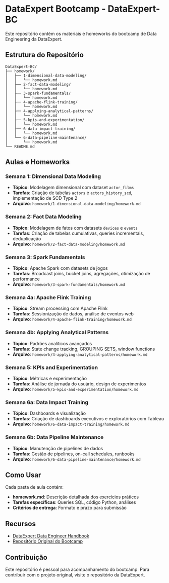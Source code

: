 # DataExpert Bootcamp - DataExpert-BC

Este repositório contém os materiais e homeworks do bootcamp de Data Engineering da DataExpert.

## Estrutura do Repositório

```
DataExpert-BC/
├── homework/
│   ├── 1-dimensional-data-modeling/
│   │   └── homework.md
│   ├── 2-fact-data-modeling/
│   │   └── homework.md
│   ├── 3-spark-fundamentals/
│   │   └── homework.md
│   ├── 4-apache-flink-training/
│   │   └── homework.md
│   ├── 4-applying-analytical-patterns/
│   │   └── homework.md
│   ├── 5-kpis-and-experimentation/
│   │   └── homework.md
│   ├── 6-data-impact-training/
│   │   └── homework.md
│   └── 6-data-pipeline-maintenance/
│       └── homework.md
└── README.md
```

## Aulas e Homeworks

### Semana 1: Dimensional Data Modeling
- **Tópico**: Modelagem dimensional com dataset `actor_films`
- **Tarefas**: Criação de tabelas `actors` e `actors_history_scd`, implementação de SCD Type 2
- **Arquivo**: `homework/1-dimensional-data-modeling/homework.md`

### Semana 2: Fact Data Modeling
- **Tópico**: Modelagem de fatos com datasets `devices` e `events`
- **Tarefas**: Criação de tabelas cumulativas, queries incrementais, deduplicação
- **Arquivo**: `homework/2-fact-data-modeling/homework.md`

### Semana 3: Spark Fundamentals
- **Tópico**: Apache Spark com datasets de jogos
- **Tarefas**: Broadcast joins, bucket joins, agregações, otimização de performance
- **Arquivo**: `homework/3-spark-fundamentals/homework.md`

### Semana 4a: Apache Flink Training
- **Tópico**: Stream processing com Apache Flink
- **Tarefas**: Sessionização de dados, análise de eventos web
- **Arquivo**: `homework/4-apache-flink-training/homework.md`

### Semana 4b: Applying Analytical Patterns
- **Tópico**: Padrões analíticos avançados
- **Tarefas**: State change tracking, GROUPING SETS, window functions
- **Arquivo**: `homework/4-applying-analytical-patterns/homework.md`

### Semana 5: KPIs and Experimentation
- **Tópico**: Métricas e experimentação
- **Tarefas**: Análise de jornada do usuário, design de experimentos
- **Arquivo**: `homework/5-kpis-and-experimentation/homework.md`

### Semana 6a: Data Impact Training
- **Tópico**: Dashboards e visualização
- **Tarefas**: Criação de dashboards executivos e exploratórios com Tableau
- **Arquivo**: `homework/6-data-impact-training/homework.md`

### Semana 6b: Data Pipeline Maintenance
- **Tópico**: Manutenção de pipelines de dados
- **Tarefas**: Gestão de pipelines, on-call schedules, runbooks
- **Arquivo**: `homework/6-data-pipeline-maintenance/homework.md`

## Como Usar

Cada pasta de aula contém:
- **homework.md**: Descrição detalhada dos exercícios práticos
- **Tarefas específicas**: Queries SQL, código Python, análises
- **Critérios de entrega**: Formato e prazo para submissão

## Recursos

- [DataExpert Data Engineer Handbook](https://github.com/DataExpert-io/data-engineer-handbook)
- [Repositório Original do Bootcamp](https://github.com/DataExpert-io/data-engineer-handbook/tree/main/bootcamp/materials/)

## Contribuição

Este repositório é pessoal para acompanhamento do bootcamp. Para contribuir com o projeto original, visite o repositório da DataExpert. 